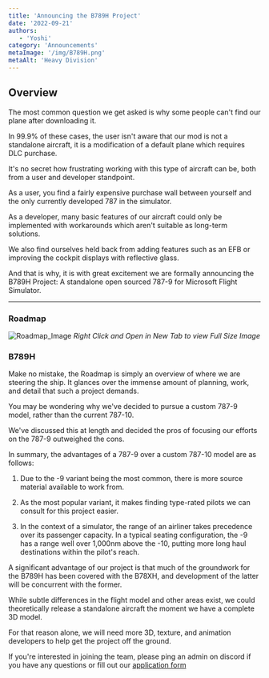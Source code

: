```yaml
---
title: 'Announcing the B789H Project'
date: '2022-09-21'
authors:
   - 'Yoshi'
category: 'Announcements'
metaImage: '/img/B789H.png'
metaAlt: 'Heavy Division'
---
```


## Overview

The most common question we get asked is why some people can't find our plane after downloading it. 

In 99.9% of these cases, the user isn't aware that our mod is not a standalone aircraft, it is a modification of a default plane which requires DLC purchase.

It's no secret how frustrating working with this type of aircraft can be, both from a user and developer standpoint.

As a user, you find a fairly expensive purchase wall between yourself and the only currently developed 787 in the simulator.

As a developer, many basic features of our aircraft could only be implemented with workarounds which aren't suitable as long-term solutions.

We also find ourselves held back from adding features such as an EFB or improving the cockpit displays with reflective glass. 

And that is why, it is with great excitement we are formally announcing the B789H Project: A standalone open sourced 787-9 for Microsoft Flight Simulator.

---

### Roadmap
![Roadmap_Image](/img/Roadmap.png)
*Right Click and Open in New Tab to view Full Size Image*

### B789H

Make no mistake, the Roadmap is simply an overview of where we are steering the ship. It glances over the immense amount of planning, work, and detail that such a project demands.

You may be wondering why we've decided to pursue a custom 787-9 model, rather than the current 787-10. 

We've discussed this at length and decided the pros of focusing our efforts on the 787-9 outweighed the cons.

In summary, the advantages of a 787-9 over a custom 787-10 model are as follows:
    
1. Due to the -9 variant being the most common, there is more source material available to work from.

2. As the most popular variant, it makes finding type-rated pilots we can consult for this project easier.

3. In the context of a simulator, the range of an airliner takes precedence over its passenger capacity. In a typical seating configuration, the -9 has a range well over 1,000nm above the -10, putting more long haul destinations within the pilot's reach.

A significant advantage of our project is that much of the groundwork for the B789H has been covered with the B78XH, and development of the latter will be concurrent with the former.

While subtle differences in the flight model and other areas exist, we could theoretically release a standalone aircraft the moment we have a complete 3D model. 

For that reason alone, we will need more 3D, texture, and animation developers to help get the project off the ground. 

If you're interested in joining the team, please ping an admin on discord if you have any questions or fill out our [application form](https://forms.gle/Z9A7rtF4FuywMjeQA)

